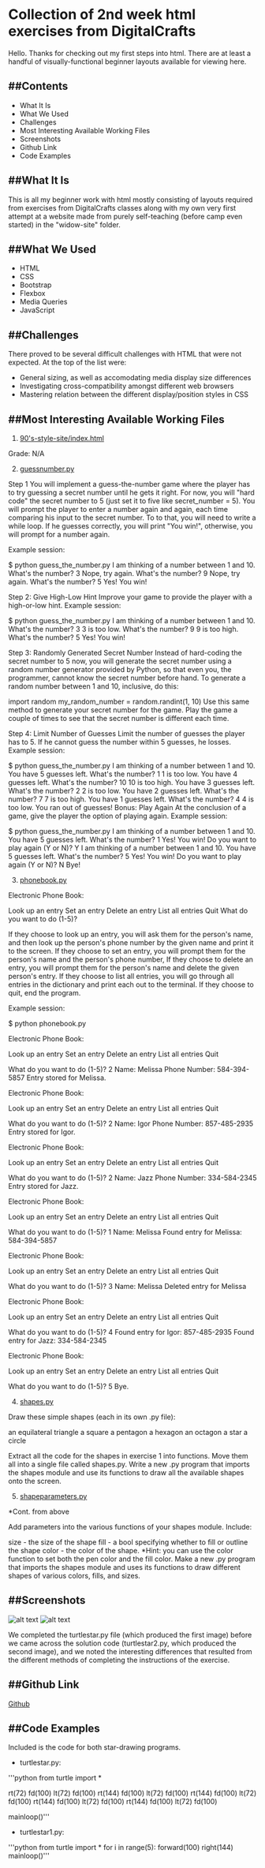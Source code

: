 # Collection of 2nd week html exercises from DigitalCrafts

Hello. Thanks for checking out my first steps into html. There are at least a handful of visually-functional beginner layouts available for viewing here.

##Contents
--- 
  * What It Is
  * What We Used
  * Challenges
  * Most Interesting Available Working Files
  * Screenshots
  * Github Link
  * Code Examples

##What It Is
---
This is all my beginner work with html mostly consisting of layouts required from exercises from DigitalCrafts classes along with my own very first attempt at a website made from purely self-teaching (before camp even started) in the "widow-site" folder.

##What We Used
---
  * HTML
  * CSS
  * Bootstrap
  * Flexbox
  * Media Queries
  * JavaScript

##Challenges
---
There proved to be several difficult challenges with HTML that were not expected. At the top of the list were:

  * General sizing, as well as accomodating media display size differences
  * Investigating cross-compatibility amongst different web browsers
  * Mastering relation between the different display/position styles in CSS

##Most Interesting Available Working Files
---

1. [90's-style-site/index.html](https://github.com/ekim1707/web_projects/blob/master/90's-style-site/index.html)

Grade: N/A


2. [guessnumber.py](https://github.com/ekim1707/secondclasspython/blob/master/guessnumber.py)

Step 1
You will implement a guess-the-number game where the player has to try guessing a secret number until he gets it right. For now, you will "hard code" the secret number to 5 (just set it to five like secret_number = 5). You will prompt the player to enter a number again and again, each time comparing his input to the secret number. To to that, you will need to write a while loop. If he guesses correctly, you will print "You win!", otherwise, you will prompt for a number again.

Example session:

$ python guess_the_number.py I am thinking of a number between 1 and 10. What's the number? 3 Nope, try again. What's the number? 9 Nope, try again. What's the number? 5 Yes! You win!

Step 2: Give High-Low Hint
Improve your game to provide the player with a high-or-low hint. Example session:

$ python guess_the_number.py I am thinking of a number between 1 and 10. What's the number? 3 3 is too low. What's the number? 9 9 is too high. What's the number? 5 Yes! You win!

Step 3: Randomly Generated Secret Number
Instead of hard-coding the secret number to 5 now, you will generate the secret number using a random number generator provided by Python, so that even you, the programmer, cannot know the secret number before hand. To generate a random number between 1 and 10, inclusive, do this:

import random my_random_number = random.randint(1, 10)
Use this same method to generate your secret number for the game. Play the game a couple of times to see that the secret number is different each time.

Step 4: Limit Number of Guesses
Limit the number of guesses the player has to 5. If he cannot guess the number within 5 guesses, he losses. Example session:

$ python guess_the_number.py I am thinking of a number between 1 and 10. You have 5 guesses left. What's the number? 1 1 is too low. You have 4 guesses left. What's the number? 10 10 is too high. You have 3 guesses left. What's the number? 2 2 is too low. You have 2 guesses left. What's the number? 7 7 is too high. You have 1 guesses left. What's the number? 4 4 is too low. You ran out of guesses!
Bonus: Play Again
At the conclusion of a game, give the player the option of playing again. Example session:

$ python guess_the_number.py I am thinking of a number between 1 and 10. You have 5 guesses left. What's the number? 1 Yes! You win! Do you want to play again (Y or N)? Y I am thinking of a number between 1 and 10. You have 5 guesses left. What's the number? 5 Yes! You win! Do you want to play again (Y or N)? N Bye!

3. [phonebook.py](https://github.com/ekim1707/secondclasspython/blob/master/phonebook.py)

Electronic Phone Book:

Look up an entry 
Set an entry 
Delete an entry 
List all entries 
Quit
What do you want to do (1-5)?

If they choose to look up an entry, you will ask them for the person's name, and then look up the person's phone number by the given name and print it to the screen.
If they choose to set an entry, you will prompt them for the person's name and the person's phone number,
If they choose to delete an entry, you will prompt them for the person's name and delete the given person's entry.
If they choose to list all entries, you will go through all entries in the dictionary and print each out to the terminal.
If they choose to quit, end the program.

Example session:

$ python phonebook.py 

Electronic Phone Book:

Look up an entry 
Set an entry 
Delete an entry 
List all entries 
Quit

What do you want to do (1-5)? 2 
Name: Melissa 
Phone Number: 584-394-5857 
Entry stored for Melissa. 

Electronic Phone Book:

Look up an entry 
Set an entry 
Delete an entry 
List all entries 
Quit

What do you want to do (1-5)? 2 
Name: Igor 
Phone Number: 857-485-2935 
Entry stored for Igor. 

Electronic Phone Book:

Look up an entry 
Set an entry 
Delete an entry 
List all entries 
Quit

What do you want to do (1-5)? 2 
Name: Jazz 
Phone Number: 334-584-2345 
Entry stored for Jazz. 

Electronic Phone Book:

Look up an entry 
Set an entry 
Delete an entry 
List all entries 
Quit 

What do you want to do (1-5)? 1 
Name: Melissa 
Found entry for Melissa: 584-394-5857 

Electronic Phone Book:

Look up an entry 
Set an entry 
Delete an entry 
List all entries 
Quit

What do you want to do (1-5)? 3 
Name: Melissa 
Deleted entry for Melissa 

Electronic Phone Book:

Look up an entry 
Set an entry 
Delete an entry 
List all entries 
Quit

What do you want to do (1-5)? 
4 Found entry for Igor: 857-485-2935 
Found entry for Jazz: 334-584-2345 

Electronic Phone Book:

Look up an entry 
Set an entry 
Delete an entry 
List all entries 
Quit 

What do you want to do (1-5)? 5 Bye.

4. [shapes.py](https://github.com/ekim1707/secondclasspython/blob/master/shapes.py)

Draw these simple shapes (each in its own .py file):

an equilateral triangle
a square
a pentagon
a hexagon
an octagon
a star
a circle

Extract all the code for the shapes in exercise 1 into functions. Move them all into a single file called shapes.py. Write a new .py program that imports the shapes module and use its functions to draw all the available shapes onto the screen.

5. [shapeparameters.py](https://github.com/ekim1707/secondclasspython/blob/master/shapeparameters.py)

*Cont. from above

Add parameters into the various functions of your shapes module. Include:

size - the size of the shape
fill - a bool specifying whether to fill or outline the shape
color - the color of the shape. *Hint: you can use the color function to set both the pen color and the fill color.
Make a new .py program that imports the shapes module and uses its functions to draw different shapes of various colors, fills, and sizes.

##Screenshots
---
![alt text](https://github.com/ekim1707/secondclasspython/blob/master/screenshots/turtlestar.png 'turtlestar.png')
![alt text](https://github.com/ekim1707/secondclasspython/blob/master/screenshots/turtlestar1.png 'turtlestar1.png')

We completed the turtlestar.py file (which produced the first image) before we came across the solution code (turtlestar2.py, which produced the second image), and we noted the interesting differences that resulted from the different methods of completing the instructions of the exercise.

##Github Link
---
[Github](https://github.com/ekim1707/secondclasspython)

##Code Examples
---
Included is the code for both star-drawing programs.

* turtlestar.py:

'''python
from turtle import *

rt(72)
fd(100)
lt(72)
fd(100)
rt(144)
fd(100)
lt(72)
fd(100)
rt(144)
fd(100)
lt(72)
fd(100)
rt(144)
fd(100)
lt(72)
fd(100)
rt(144)
fd(100)
lt(72)
fd(100)

mainloop()'''

* turtlestar1.py:

'''python
from turtle import *
for i in range(5):
    forward(100)
    right(144)
mainloop()'''